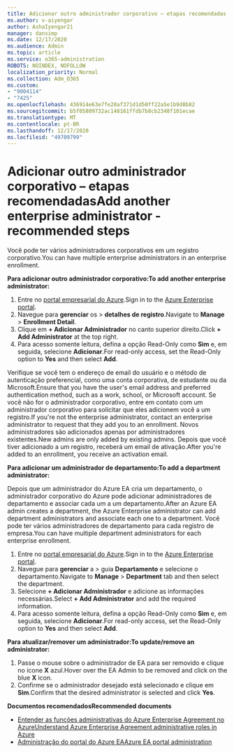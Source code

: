 ```yaml
---
title: Adicionar outro administrador corporativo – etapas recomendadas
ms.author: v-aiyengar
author: AshaIyengar21
manager: dansimp
ms.date: 12/17/2020
ms.audience: Admin
ms.topic: article
ms.service: o365-administration
ROBOTS: NOINDEX, NOFOLLOW
localization_priority: Normal
ms.collection: Adm_O365
ms.custom:
- "9004114"
- "7425"
ms.openlocfilehash: 436914e63e7fe28af371d1d50ff22a5e1b9d8b82
ms.sourcegitcommit: b5f05809732ac148161ffdb7b8cb2348f101ecae
ms.translationtype: MT
ms.contentlocale: pt-BR
ms.lasthandoff: 12/17/2020
ms.locfileid: "49709799"
---
```

# <a name="add-another-enterprise-administrator---recommended-steps"></a><span data-ttu-id="314ba-102">Adicionar outro administrador corporativo – etapas recomendadas</span><span class="sxs-lookup"><span data-stu-id="314ba-102">Add another enterprise administrator - recommended steps</span></span>

<span data-ttu-id="314ba-103">Você pode ter vários administradores corporativos em um registro corporativo.</span><span class="sxs-lookup"><span data-stu-id="314ba-103">You can have multiple enterprise administrators in an enterprise enrollment.</span></span>

<span data-ttu-id="314ba-104">**Para adicionar outro administrador corporativo:**</span><span class="sxs-lookup"><span data-stu-id="314ba-104">**To add another enterprise administrator:**</span></span>

1. <span data-ttu-id="314ba-105">Entre no [portal empresarial do Azure](https://ea.azure.com/).</span><span class="sxs-lookup"><span data-stu-id="314ba-105">Sign in to the [Azure Enterprise portal](https://ea.azure.com/).</span></span>
1. <span data-ttu-id="314ba-106">Navegue para **gerenciar** os  >  **detalhes de registro**.</span><span class="sxs-lookup"><span data-stu-id="314ba-106">Navigate to **Manage** > **Enrollment Detail**.</span></span>
1. <span data-ttu-id="314ba-107">Clique em **+ Adicionar Administrador** no canto superior direito.</span><span class="sxs-lookup"><span data-stu-id="314ba-107">Click **+ Add Administrator** at the top right.</span></span>
1. <span data-ttu-id="314ba-108">Para acesso somente leitura, defina a opção Read-Only como **Sim** e, em seguida, selecione **Adicionar**.</span><span class="sxs-lookup"><span data-stu-id="314ba-108">For read-only access, set the Read-Only option to **Yes** and then select **Add**.</span></span>

<span data-ttu-id="314ba-109">Verifique se você tem o endereço de email do usuário e o método de autenticação preferencial, como uma conta corporativa, de estudante ou da Microsoft.</span><span class="sxs-lookup"><span data-stu-id="314ba-109">Ensure that you have the user's email address and preferred authentication method, such as a work, school, or Microsoft account.</span></span> <span data-ttu-id="314ba-110">Se você não for o administrador corporativo, entre em contato com um administrador corporativo para solicitar que eles adicionem você a um registro.</span><span class="sxs-lookup"><span data-stu-id="314ba-110">If you're not the enterprise administrator, contact an enterprise administrator to request that they add you to an enrollment.</span></span> <span data-ttu-id="314ba-111">Novos administradores são adicionados apenas por administradores existentes.</span><span class="sxs-lookup"><span data-stu-id="314ba-111">New admins are only added by existing admins.</span></span> <span data-ttu-id="314ba-112">Depois que você tiver adicionado a um registro, receberá um email de ativação.</span><span class="sxs-lookup"><span data-stu-id="314ba-112">After you're added to an enrollment, you receive an activation email.</span></span>

<span data-ttu-id="314ba-113">**Para adicionar um administrador de departamento:**</span><span class="sxs-lookup"><span data-stu-id="314ba-113">**To add a department administrator:**</span></span>

<span data-ttu-id="314ba-114">Depois que um administrador do Azure EA cria um departamento, o administrador corporativo do Azure pode adicionar administradores de departamento e associar cada um a um departamento.</span><span class="sxs-lookup"><span data-stu-id="314ba-114">After an Azure EA admin creates a department, the Azure Enterprise administrator can add department administrators and associate each one to a department.</span></span> <span data-ttu-id="314ba-115">Você pode ter vários administradores de departamento para cada registro de empresa.</span><span class="sxs-lookup"><span data-stu-id="314ba-115">You can have multiple department administrators for each enterprise enrollment.</span></span>

1. <span data-ttu-id="314ba-116">Entre no [portal empresarial do Azure](https://ea.azure.com/).</span><span class="sxs-lookup"><span data-stu-id="314ba-116">Sign in to the [Azure Enterprise portal](https://ea.azure.com/).</span></span>
1. <span data-ttu-id="314ba-117">Navegue para **gerenciar** a  >  guia **Departamento** e selecione o departamento.</span><span class="sxs-lookup"><span data-stu-id="314ba-117">Navigate to **Manage** > **Department** tab and then select the department.</span></span>
1. <span data-ttu-id="314ba-118">Selecione **+ Adicionar Administrador** e adicione as informações necessárias.</span><span class="sxs-lookup"><span data-stu-id="314ba-118">Select **+ Add Administrator** and add the required information.</span></span>
1. <span data-ttu-id="314ba-119">Para acesso somente leitura, defina a opção Read-Only como **Sim** e, em seguida, selecione **Adicionar**.</span><span class="sxs-lookup"><span data-stu-id="314ba-119">For read-only access, set the Read-Only option to **Yes** and then select **Add**.</span></span>

<span data-ttu-id="314ba-120">**Para atualizar/remover um administrador:**</span><span class="sxs-lookup"><span data-stu-id="314ba-120">**To update/remove an administrator:**</span></span>

1. <span data-ttu-id="314ba-121">Passe o mouse sobre o administrador de EA para ser removido e clique no ícone **X** azul.</span><span class="sxs-lookup"><span data-stu-id="314ba-121">Hover over the EA Admin to be removed and click on the blue **X** icon.</span></span>
1. <span data-ttu-id="314ba-122">Confirme se o administrador desejado está selecionado e clique em **Sim**.</span><span class="sxs-lookup"><span data-stu-id="314ba-122">Confirm that the desired administrator is selected and click **Yes**.</span></span>

<span data-ttu-id="314ba-123">**Documentos recomendados**</span><span class="sxs-lookup"><span data-stu-id="314ba-123">**Recommended documents**</span></span>

- [<span data-ttu-id="314ba-124">Entender as funções administrativas do Azure Enterprise Agreement no Azure</span><span class="sxs-lookup"><span data-stu-id="314ba-124">Understand Azure Enterprise Agreement administrative roles in Azure</span></span>](https://docs.microsoft.com/azure/billing/billing-understand-ea-roles)
- [<span data-ttu-id="314ba-125">Administração do portal do Azure EA</span><span class="sxs-lookup"><span data-stu-id="314ba-125">Azure EA portal administration</span></span>](https://docs.microsoft.com/azure/billing/billing-ea-portal-administration)
